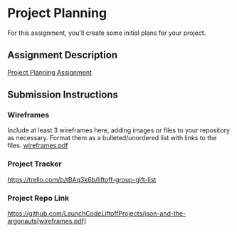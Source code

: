 # Project Planning
For this assignment, you'll create some initial plans for your project.

## Assignment Description
[Project Planning Assignment](https://education.launchcode.org/liftoff/modules/assignments/project-planning)

## Submission Instructions

### Wireframes

Include at least 3 wireframes here, adding images or files to your repository as necessary. Format them as a bulleted/unordered list with links to the files.
[wireframes.pdf](https://github.com/caparcom/liftoff-assignments/files/7731493/wireframes.pdf)



### Project Tracker
https://trello.com/b/tBAq3k6b/liftoff-group-gift-list

### Project Repo Link
https://github.com/LaunchCodeLiftoffProjects/json-and-the-argonauts[wireframes.pdf]
